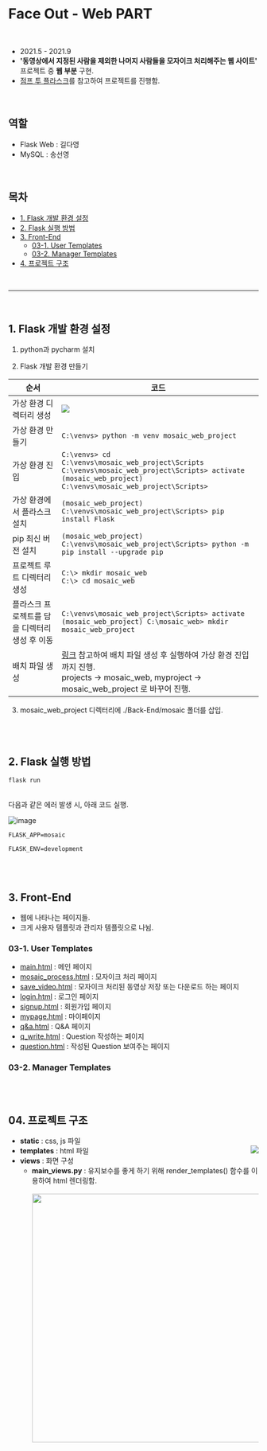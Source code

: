 # Face Out - Web PART
<br>

- 2021.5 - 2021.9
- **'동영상에서 지정된 사람을 제외한 나머지 사람들을 모자이크 처리해주는 웹 사이트'** 프로젝트 중 **웹 부분** 구현.
- [점프 투 플라스크](https://wikidocs.net/81085)를 참고하여 프로젝트를 진행함.


<br>

## 역할
- Flask Web : 길다영
- MySQL : 송선영

<br>

## 목차
- [1. Flask 개발 환경 설정](#1-flask-개발-환경-설정)
- [2. Flask 실행 방법](#2-flask-실행-방법)
- [3. Front-End](#3-front-end)
  - [03-1. User Templates](#03-1-user-templates)
  - [03-2. Manager Templates](#03-2-manager-templates)
- [4. 프로젝트 구조](#4-프로젝트-구조)

<br>

----

<br>

## 1. Flask 개발 환경 설정
1) python과 pycharm 설치

2) Flask 개발 환경 만들기

순서|코드
--|--
가상 환경 디렉터리 생성 | <img src="https://user-images.githubusercontent.com/53934639/124146671-f4c81600-dac8-11eb-9419-39037d214259.png">
가상 환경 만들기 | ```C:\venvs> python -m venv mosaic_web_project```
가상 환경 진입 | ```C:\venvs> cd C:\venvs\mosaic_web_project\Scripts```<br>```C:\venvs\mosaic_web_project\Scripts> activate ```<br> ```(mosaic_web_project) C:\venvs\mosaic_web_project\Scripts>```
가상 환경에서 플라스크 설치 | ```(mosaic_web_project) C:\venvs\mosaic_web_project\Scripts> pip install Flask```
pip 최신 버전 설치 | ```(mosaic_web_project) C:\venvs\mosaic_web_project\Scripts> python -m pip install --upgrade pip```
프로젝트 루트 디렉터리 생성 | ```C:\> mkdir mosaic_web```<br>```C:\> cd mosaic_web```
플라스크 프로젝트를 담을 디렉터리 생성 후 이동 |  ```C:\venvs\mosaic_web_project\Scripts> activate ``` <br>  ```(mosaic_web_project) C:\mosaic_web> mkdir mosaic_web_project ```
배치 파일 생성 | [링크](https://wikidocs.net/81042) 참고하여 배치 파일 생성 후 실행하여 가상 환경 진입까지 진행.<br> projects -> mosaic_web, myproject -> mosaic_web_project 로 바꾸어 진행.

3) mosaic_web_project 디렉터리에 ./Back-End/mosaic 폴더를 삽입.

<br><br>

## 2. Flask 실행 방법
```
flask run
```
<br>
다음과 같은 에러 발생 시, 아래 코드 실행.

![image](https://user-images.githubusercontent.com/53934639/124149887-fb0bc180-dacb-11eb-83ee-35e85aef3753.png)

```
FLASK_APP=mosaic
```
```
FLASK_ENV=development
```

<br><br>

## 3. Front-End
- 웹에 나타나는 페이지들.
- 크게 사용자 템플릿과 관리자 템플릿으로 나뉨.

### 03-1. User Templates
- [main.html](./Back-End/mosaic/templates/user_templates/main.html) : 메인 페이지
- [mosaic_process.html](./Back-End/mosaic/templates/user_templates/mosaic_process.html) : 모자이크 처리 페이지
- [save_video.html](./Back-End/mosaic/templates/user_templates/save_video.html) : 모자이크 처리된 동영상 저장 또는 다운로드 하는 페이지
- [login.html](./Back-End/mosaic/templates/user_templates/login.html) : 로그인 페이지
- [signup.html](./Back-End/mosaic/templates/user_templates/signup.html) : 회원가입 페이지
- [mypage.html](./Back-End/mosaic/templates/user_templates/mypage.html) : 마이페이지
- [q&a.html](./Back-End/mosaic/templates/user_templates/q&a.html) : Q&A 페이지
- [q_write.html](./Back-End/mosaic/templates/user_templates/q_write.html) : Question 작성하는 페이지
- [question.html](./Back-End/mosaic/templates/user_templates/question.html) : 작성된 Question 보여주는 페이지

### 03-2. Manager Templates



<br><br>

## 04. 프로젝트 구조

- **static** : css, js 파일 <br><img src="https://user-images.githubusercontent.com/53934639/124150658-b6345a80-dacc-11eb-9ce4-f4c0fe5eb78a.png" align="right"> 
- **templates** : html 파일 <br>
- **views** : 화면 구성 <br>
  - **main_views.py** : 유지보수를 좋게 하기 위해 render_templates() 함수를 이용하여 html 렌더링함. <br><br> <img src="https://user-images.githubusercontent.com/53934639/124151464-8a65a480-dacd-11eb-94fe-fea6372ab6e6.png" width = "500px">
























